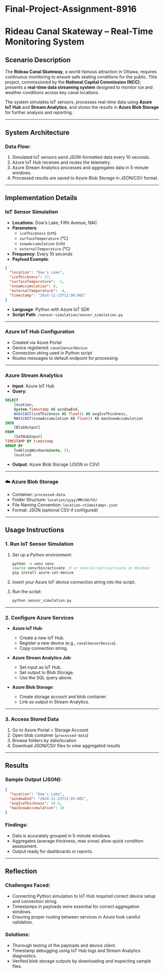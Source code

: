 # Final-Project-Assignment-8916
# Rideau Canal Skateway – Real-Time Monitoring System

##  Scenario Description

The **Rideau Canal Skateway**, a world-famous attraction in Ottawa, requires continuous monitoring to ensure safe skating conditions for the public. This project, commissioned by the **National Capital Commission (NCC)**, presents a **real-time data streaming system** designed to monitor ice and weather conditions across key canal locations.  

The system simulates IoT sensors, processes real-time data using **Azure IoT Hub** and **Stream Analytics**, and stores the results in **Azure Blob Storage** for further analysis and reporting.

---

##  System Architecture



###  Data Flow:

1. Simulated IoT sensors send JSON-formatted data every 10 seconds.
2. Azure IoT Hub receives and routes the telemetry.
3. Azure Stream Analytics processes and aggregates data in 5-minute windows.
4. Processed results are saved to Azure Blob Storage in JSON/CSV format.

---

##  Implementation Details

###  IoT Sensor Simulation

- **Locations**: Dow’s Lake, Fifth Avenue, NAC
- **Parameters**:
  - `iceThickness` (cm)
  - `surfaceTemperature` (°C)
  - `snowAccumulation` (cm)
  - `externalTemperature` (°C)
- **Frequency**: Every 10 seconds
- **Payload Example**:
```json
{
  "location": "Dow's Lake",
  "iceThickness": 27,
  "surfaceTemperature": -1,
  "snowAccumulation": 8,
  "externalTemperature": -4,
  "timestamp": "2024-11-23T12:00:00Z"
}
```
- **Language**: Python with Azure IoT SDK
- **Script Path**: `/sensor-simulation/sensor_simulation.py`

---

###  Azure IoT Hub Configuration

- Created via Azure Portal
- Device registered: `canalSensorDevice`
- Connection string used in Python script
- Routes messages to default endpoint for processing

---

###  Azure Stream Analytics

- **Input**: Azure IoT Hub
- **Query**:
```sql
SELECT
    location,
    System.Timestamp AS windowEnd,
    AVG(CAST(iceThickness AS float)) AS avgIceThickness,
    MAX(CAST(snowAccumulation AS float)) AS maxSnowAccumulation
INTO
    [BlobOutput]
FROM
    [IoTHubInput]
TIMESTAMP BY timestamp
GROUP BY
    TumblingWindow(minute, 5),
    location
```

- **Output**: Azure Blob Storage (JSON or CSV)

---

### ☁️ Azure Blob Storage

- Container: `processed-data`
- Folder Structure: `location/yyyy/MM/dd/hh/`
- File Naming Convention: `location-<timestamp>.json`
- Format: JSON (optional CSV if configured)

---

##  Usage Instructions

### 1. Run IoT Sensor Simulation

1. Set up a Python environment:
   ```bash
   python -m venv venv
   source venv/bin/activate  # or venv\Scripts\activate on Windows
   pip install azure-iot-device
   ```

2. Insert your Azure IoT device connection string into the script.

3. Run the script:
   ```bash
   python sensor_simulation.py
   ```

---

### 2. Configure Azure Services

- **Azure IoT Hub**:
  - Create a new IoT Hub.
  - Register a new device (e.g., `canalSensorDevice`).
  - Copy connection string.

- **Azure Stream Analytics Job**:
  - Set input as IoT Hub.
  - Set output to Blob Storage.
  - Use the SQL query above.

- **Azure Blob Storage**:
  - Create storage account and blob container.
  - Link as output in Stream Analytics.

---

### 3. Access Stored Data

1. Go to Azure Portal > Storage Account
2. Open blob container (`processed-data`)
3. Browse folders by date/location
4. Download JSON/CSV files to view aggregated results

---

## Results

### Sample Output (JSON):

```json
{
  "location": "Dow's Lake",
  "windowEnd": "2024-11-23T12:05:00Z",
  "avgIceThickness": 28.3,
  "maxSnowAccumulation": 10
}
```

### Findings:

- Data is accurately grouped in 5-minute windows.
- Aggregates (average thickness, max snow) allow quick condition assessment.
- Output ready for dashboards or reports.

---

## Reflection

### Challenges Faced:

- Connecting Python simulation to IoT Hub required correct device setup and connection string.
- Timestamps in payloads were essential for correct aggregation windows.
- Ensuring proper routing between services in Azure took careful validation.

### Solutions:

- Thorough testing of the payloads and device client.
- Timestamp debugging using IoT Hub logs and Stream Analytics diagnostics.
- Verified blob storage outputs by downloading and inspecting sample files.





